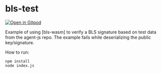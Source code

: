 # bls-test

[![Open in Gitpod](https://gitpod.io/button/open-in-gitpod.svg)](https://gitpod.io/#https://github.com/domwoe/bls-test)

Example of using [bls-wasm] to verify a BLS signature based on test data from the agent-js repo.
The example fails while deserializing the public key/signature.

How to run:

```
npm install
node index.js
```